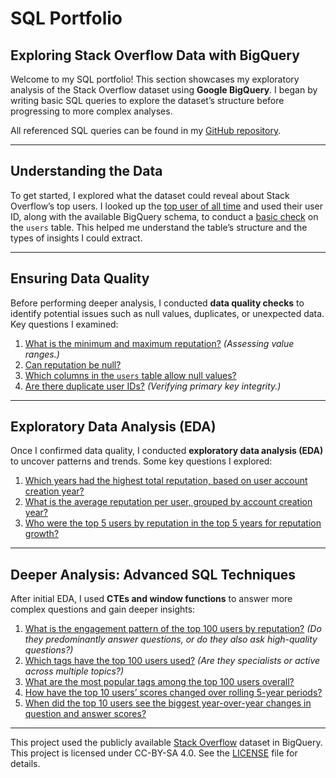 # **SQL Portfolio**  

## **Exploring Stack Overflow Data with BigQuery**  

Welcome to my SQL portfolio! This section showcases my exploratory analysis of the Stack Overflow dataset using **Google BigQuery**. I began by writing basic SQL queries to explore the dataset’s structure before progressing to more complex analyses. 

All referenced SQL queries can be found in my [GitHub repository](https://github.com/kim-h-l/portfolio-sql/tree/main/stackoverflow).  

---

## **Understanding the Data**  

To get started, I explored what the dataset could reveal about Stack Overflow’s top users. I looked up the [top user of all time](https://stackoverflow.com/users/22656/jon-skeet) and used their user ID, along with the available BigQuery schema, to conduct a [basic check](https://github.com/kim-h-l/portfolio-sql/blob/main/stackoverflow/001_user_data_exploration.sql) on the `users` table. This helped me understand the table’s structure and the types of insights I could extract.  

---

## **Ensuring Data Quality**  

Before performing deeper analysis, I conducted **data quality checks** to identify potential issues such as null values, duplicates, or unexpected data. Key questions I examined:  

1. [What is the minimum and maximum reputation?](https://github.com/kim-h-l/portfolio-sql/blob/main/stackoverflow/002_dq_reputation_min_max.sql) *(Assessing value ranges.)*  
2. [Can reputation be null?](https://github.com/kim-h-l/portfolio-sql/blob/main/stackoverflow/003_dq_reputation_null.sql)  
3. [Which columns in the `users` table allow null values?](https://github.com/kim-h-l/portfolio-sql/blob/main/stackoverflow/004_dq_user_table_nulls.sql)  
4. [Are there duplicate user IDs?](https://github.com/kim-h-l/portfolio-sql/blob/main/stackoverflow/005_dq_user_id_dupe_check.sql) *(Verifying primary key integrity.)*  

---

## **Exploratory Data Analysis (EDA)**  

Once I confirmed data quality, I conducted **exploratory data analysis (EDA)** to uncover patterns and trends. Some key questions I explored:  

1. [Which years had the highest total reputation, based on user account creation year?](https://github.com/kim-h-l/portfolio-sql/blob/main/stackoverflow/006_eda_reputation_by_year.sql)  
2. [What is the average reputation per user, grouped by account creation year?](https://github.com/kim-h-l/portfolio-sql/blob/main/stackoverflow/007_eda_avg_user_reputation.sql)  
3. [Who were the top 5 users by reputation in the top 5 years for reputation growth?](https://github.com/kim-h-l/portfolio-sql/blob/main/stackoverflow/008_eda_top_users_top_years.sql)  

---

## **Deeper Analysis: Advanced SQL Techniques**  

After initial EDA, I used **CTEs and window functions** to answer more complex questions and gain deeper insights:  

1. [What is the engagement pattern of the top 100 users by reputation?](https://github.com/kim-h-l/portfolio-sql/blob/main/stackoverflow/009_top_100_users_qa.sql) *(Do they predominantly answer questions, or do they also ask high-quality questions?)*  
2. [Which tags have the top 100 users used?](https://github.com/kim-h-l/portfolio-sql/blob/main/stackoverflow/010_top_100_users_tags.sql) *(Are they specialists or active across multiple topics?)*  
3. [What are the most popular tags among the top 100 users overall?](https://github.com/kim-h-l/portfolio-sql/blob/main/stackoverflow/011_top_100_users_top_tags.sql)  
4. [How have the top 10 users’ scores changed over rolling 5-year periods?](https://github.com/kim-h-l/portfolio-sql/blob/main/stackoverflow/012_top_10_users_rolling_scores.sql)  
5. [When did the top 10 users see the biggest year-over-year changes in question and answer scores?](https://github.com/kim-h-l/portfolio-sql/blob/main/stackoverflow/013_top_10_users_yoy_q_a_growth.sql)

___

This project used the publicly available [Stack Overflow](https://console.cloud.google.com/marketplace/product/stack-exchange/stack-overflow) dataset in BigQuery. This project is licensed under CC-BY-SA 4.0. See the [LICENSE](https://github.com/kim-h-l/portfolio-sql/blob/main/LICENSE) file for details.
